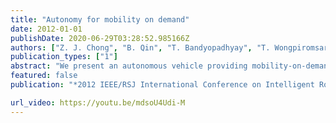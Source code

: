 ```yaml
---
title: "Autonomy for mobility on demand"
date: 2012-01-01
publishDate: 2020-06-29T03:28:52.985166Z
authors: ["Z. J. Chong", "B. Qin", "T. Bandyopadhyay", "T. Wongpiromsarn", "B. Rebsamen", "P. Dai", "S. Kim", "M. H. Ang", "D. Hsu", "D. Rus", "E. Frazzoli"]
publication_types: ["1"]
abstract: "We present an autonomous vehicle providing mobility-on-demand service in a crowded urban environment. The focus in developing the vehicle has been to attain autonomous driving with minimal sensing and low cost, off-the-shelf sensors to ensure the system's economic viability. The autonomous vehicle has successfully completed over 50 km handling numerous mobility requests during the course of multiple demonstrations. The video provides an overview of our approach, with special comments on our localization and perception modules showcasing one such request being serviced."
featured: false
publication: "*2012 IEEE/RSJ International Conference on Intelligent Robots and Systems*"

url_video: https://youtu.be/mdsoU4Udi-M
---
```

